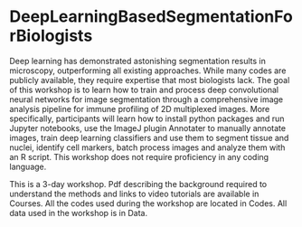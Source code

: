 # DeepLearningBasedSegmentationForBiologists
Deep learning has demonstrated astonishing segmentation results in microscopy, outperforming all existing approaches. While many codes are publicly available, they require expertise that most biologists lack. The goal of this workshop is to learn how to train and process deep convolutional neural networks for image segmentation through a comprehensive image analysis pipeline for immune profiling of 2D multiplexed images. More specifically, participants will learn how to install python packages and run Jupyter notebooks, use the ImageJ plugin Annotater to manually annotate images, train deep learning classifiers and use them to segment tissue and nuclei, identify cell markers, batch process images and analyze them with an R script. This workshop does not require proficiency in any coding language.<br>

This is a 3-day workshop. Pdf describing the background required to understand the methods and links to video tutorials are available in Courses. All the codes used during the workshop are located in Codes. All data used in the workshop is in Data.
